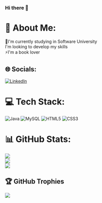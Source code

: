 ### Hi there 👋
# 💫 About Me:
🌱I'm currently studying in Software University<br>I'm looking to develop my skills<br>⚡I'm a book lover


## 🌐 Socials:
[![LinkedIn](https://img.shields.io/badge/LinkedIn-%230077B5.svg?logo=linkedin&logoColor=white)](https://linkedin.com/in/https://www.linkedin.com/in/alexa-paneva-bb6a5029a/) 

# 💻 Tech Stack:
![Java](https://img.shields.io/badge/java-%23ED8B00.svg?style=for-the-badge&logo=openjdk&logoColor=white) ![MySQL](https://img.shields.io/badge/mysql-%2300000f.svg?style=for-the-badge&logo=mysql&logoColor=white) ![HTML5](https://img.shields.io/badge/html5-%23E34F26.svg?style=for-the-badge&logo=html5&logoColor=white) ![CSS3](https://img.shields.io/badge/css3-%231572B6.svg?style=for-the-badge&logo=css3&logoColor=white)
# 📊 GitHub Stats:
![](https://github-readme-stats.vercel.app/api?username=AlexaPaneva&theme=jolly&hide_border=true&include_all_commits=false&count_private=true)<br/>
![](https://github-readme-streak-stats.herokuapp.com/?user=AlexaPaneva&theme=jolly&hide_border=true)<br/>
![](https://github-readme-stats.vercel.app/api/top-langs/?username=AlexaPaneva&theme=jolly&hide_border=true&include_all_commits=false&count_private=true&layout=compact)

## 🏆 GitHub Trophies
![](https://github-profile-trophy.vercel.app/?username=AlexaPaneva&theme=radical&no-frame=true&no-bg=false&margin-w=4)

<!-- Proudly created with GPRM ( https://gprm.itsvg.in ) -->
